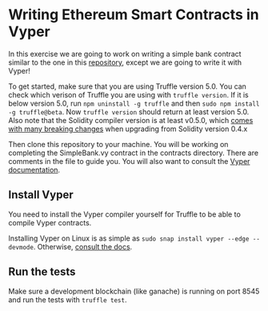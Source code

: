 # Writing Ethereum Smart Contracts in Vyper

In this exercise we are going to work on writing a simple bank
contract similar to the one in this
[repository](https://github.com/ConsenSys-Academy/simple-bank-exercise),
except we are going to write it with Vyper!

To get started, make sure that you are using Truffle version 5.0. You can check which verison of Truffle you are using with `truffle version`. If it is below version 5.0, run `npm uninstall -g truffle` and then `sudo npm install -g truffle@beta`. Now `truffle version` should return at least version 5.0. Also note that the Solidity compiler version is at least v0.5.0, which [comes with many breaking changes](https://solidity.readthedocs.io/en/latest/050-breaking-changes.html) when upgrading from Solidity version 0.4.x  

Then clone this repository to your machine. You will be working on completing the SimpleBank.vy contract in the contracts directory. There are comments in the file to guide you. You will also want to consult the [Vyper documentation](https://vyper.readthedocs.io/en/latest/).

## Install Vyper

You need to install the Vyper compiler yourself for Truffle to be able to compile Vyper contracts.

Installing Vyper on Linux is as simple as `sudo snap install vyper --edge --devmode`. Otherwise, [consult the docs](https://vyper.readthedocs.io/en/latest/installing-vyper.html).

## Run the tests

Make sure a development blockchain (like ganache) is running on port 8545 and run the tests with `truffle test`.
